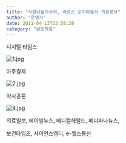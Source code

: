 ```yaml
---
title: "사랑나눔의사회, 라오스 오지마을서 의료봉사"
author: "운영자"
date: 2011-04-13T12:58:28
category: "보도자료"
---
```


디지털 타임스

![1.jpg](/files/attach/images/2884/310/008/df937946ec9c933d77006c3aec226c2a.jpg)

아주경제

![2.jpg](/files/attach/images/1661/161/002/a02779110db19db7982ceda6e66d02a0.)

약사공론

![4.jpg](/files/attach/images/1661/161/002/a15bed634e67cd533542cfb1ca04bd8c.)

의료일보, 에이빙뉴스, 메디컬헤럴드, 메디파나뉴스,

보건타임즈, 사이언스엠디, e-헬스통신
